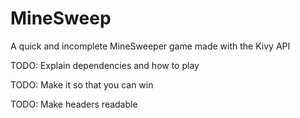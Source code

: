# MineSweep
A quick and incomplete MineSweeper game made with the Kivy API

TODO: Explain dependencies and how to play

TODO: Make it so that you can win

TODO: Make headers readable
